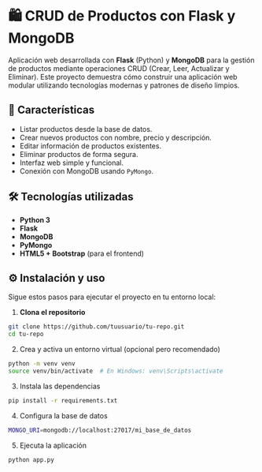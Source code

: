 # 🛍️ CRUD de Productos con Flask y MongoDB

Aplicación web desarrollada con **Flask** (Python) y **MongoDB** para la gestión de productos mediante operaciones CRUD (Crear, Leer, Actualizar y Eliminar). Este proyecto demuestra cómo construir una aplicación web modular utilizando tecnologías modernas y patrones de diseño limpios.

## 🚀 Características

- Listar productos desde la base de datos.
- Crear nuevos productos con nombre, precio y descripción.
- Editar información de productos existentes.
- Eliminar productos de forma segura.
- Interfaz web simple y funcional.
- Conexión con MongoDB usando `PyMongo`.

## 🛠️ Tecnologías utilizadas

- **Python 3**
- **Flask**
- **MongoDB**
- **PyMongo**
- **HTML5 + Bootstrap** (para el frontend)

## ⚙️ Instalación y uso

Sigue estos pasos para ejecutar el proyecto en tu entorno local:

1. **Clona el repositorio**

```bash
git clone https://github.com/tuusuario/tu-repo.git
cd tu-repo
```
2. Crea y activa un entorno virtual (opcional pero recomendado)
```bash
python -m venv venv
source venv/bin/activate  # En Windows: venv\Scripts\activate
```
3. Instala las dependencias
```bash
pip install -r requirements.txt
```
4. Configura la base de datos
```bash
MONGO_URI=mongodb://localhost:27017/mi_base_de_datos
```
5. Ejecuta la aplicación
```bash
python app.py
```

